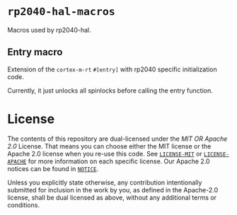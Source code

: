 # `rp2040-hal-macros`

Macros used by rp2040-hal.

## Entry macro

Extension of the `cortex-m-rt` `#[entry]` with rp2040 specific initialization code.

Currently, it just unlocks all spinlocks before calling the entry function.

# License

The contents of this repository are dual-licensed under the _MIT OR Apache 2.0_
License. That means you can choose either the MIT license or the Apache 2.0
license when you re-use this code. See [`LICENSE-MIT`](./LICENSE-MIT) or
[`LICENSE-APACHE`](./LICENSE-APACHE) for more information on each specific
license. Our Apache 2.0 notices can be found in [`NOTICE`](./NOTICE).

Unless you explicitly state otherwise, any contribution intentionally submitted
for inclusion in the work by you, as defined in the Apache-2.0 license, shall be
dual licensed as above, without any additional terms or conditions.

